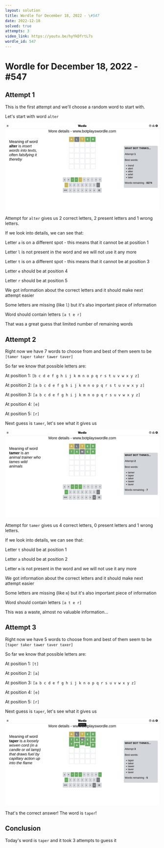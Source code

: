 ```yaml
---
layout: solution
title: Wordle for December 18, 2022 - \#547
date: 2022-12-18
solved: true
attempts: 3
video_link: https://youtu.be/hyYkDfrtL7s
wordle_id: 547
---
```


# Wordle for December 18, 2022 - \#547

## Attempt 1

This is the first attempt and we'll choose a random word to start with.

Let's start with word `alter`

![Attempt 1](2022-12-18/attempt-1.png)

Attempt for `alter` gives us 2 correct letters, 2 present letters and 1 wrong letters.

If we look into details, we can see that:

Letter `a` is on a different spot - this means that it cannot be at position 1

Letter `l` is not present in the word and we will not use it any more

Letter `t` is on a different spot - this means that it cannot be at position 3

Letter `e` should be at position 4

Letter `r` should be at position 5

We got information about the correct letters and it should make next attempt easier

Some letters are missing (like `l`) but it's also important piece of information

Word should contain letters `[a t e r]`

That was a great guess that limited number of remaining words



## Attempt 2

Right now we have 7 words to choose from and best of them seem to be `[tamer taper taker tawer taver]`

So far we know that possible letters are:

At position 1: `[b c d e f g h i j k m n o p q r s t u v w x y z]`

At position 2: `[a b c d e f g h i j k m n o p q r s t u v w x y z]`

At position 3: `[a b c d e f g h i j k m n o p q r s u v w x y z]`

At position 4: `[e]`

At position 5: `[r]`

Next guess is `tamer`, let's see what it gives us

![Attempt 2](2022-12-18/attempt-2.png)

Attempt for `tamer` gives us 4 correct letters, 0 present letters and 1 wrong letters.

If we look into details, we can see that:

Letter `t` should be at position 1

Letter `a` should be at position 2

Letter `m` is not present in the word and we will not use it any more

We got information about the correct letters and it should make next attempt easier

Some letters are missing (like `m`) but it's also important piece of information

Word should contain letters `[a t e r]`

This was a waste, almost no valuable information...



## Attempt 3

Right now we have 5 words to choose from and best of them seem to be `[taper taker tawer taver taxer]`

So far we know that possible letters are:

At position 1: `[t]`

At position 2: `[a]`

At position 3: `[a b c d e f g h i j k n o p q r s u v w x y z]`

At position 4: `[e]`

At position 5: `[r]`

Next guess is `taper`, let's see what it gives us

![Attempt 3](2022-12-18/attempt-3.png)

That's the correct answer! The word is `taper`!

## Conclusion

Today's word is `taper` and it took 3 attempts to guess it

